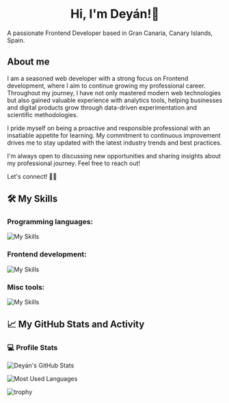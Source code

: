 <h1 align="center">Hi, I'm Deyán!🦇</h1>

A passionate Frontend Developer based in Gran Canaria, Canary Islands, Spain.

## About me

I am a seasoned web developer with a strong focus on Frontend development, where I aim to continue growing my professional career. Throughout my journey, I have not only mastered modern web technologies but also gained valuable experience with analytics tools, helping businesses and digital products grow through data-driven experimentation and scientific methodologies.

I pride myself on being a proactive and responsible professional with an insatiable appetite for learning. My commitment to continuous improvement drives me to stay updated with the latest industry trends and best practices.

I'm always open to discussing new opportunities and sharing insights about my professional journey. Feel free to reach out!

Let's connect! 👋🏽

## 🛠️ My Skills

### Programming languages:

![My Skills](https://go-skill-icons.vercel.app/api/icons?i=javascript,typescript,php)

### Frontend development:

![My Skills](https://go-skill-icons.vercel.app/api/icons?i=react,redux,zustand,reactquery,svelte,html,css,sass,tailwindcss,materialui,vite,rollupjs,nodejs,jest,vitest,cypress,playwright,webflow,wordpress)

### Misc tools:

![My Skills](https://go-skill-icons.vercel.app/api/icons?i=git,github,githubactions,bitbucket,vscode,figma,jira,notion,miro,slack,teams)

## 📈 My GitHub Stats and Activity

### 💻 Profile Stats

![Deyán's GitHub Stats](https://github-readme-stats.vercel.app/api?username=deyanfgsdev&theme=tokyonight&show_icons=true)

![Most Used Languages](https://github-readme-stats.vercel.app/api/top-langs/?username=deyanfgsdev&layout=compact&theme=algolia)

![trophy](https://github-profile-trophy.vercel.app/?username=deyanfgsdev&theme=onedark)
